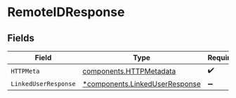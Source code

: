 # RemoteIDResponse


## Fields

| Field                                                                           | Type                                                                            | Required                                                                        | Description                                                                     |
| ------------------------------------------------------------------------------- | ------------------------------------------------------------------------------- | ------------------------------------------------------------------------------- | ------------------------------------------------------------------------------- |
| `HTTPMeta`                                                                      | [components.HTTPMetadata](../../models/components/httpmetadata.md)              | :heavy_check_mark:                                                              | N/A                                                                             |
| `LinkedUserResponse`                                                            | [*components.LinkedUserResponse](../../models/components/linkeduserresponse.md) | :heavy_minus_sign:                                                              | N/A                                                                             |